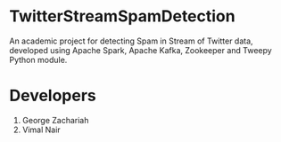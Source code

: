 # TwitterStreamSpamDetection

An academic project for detecting Spam in Stream of Twitter data, developed using Apache Spark, Apache Kafka, Zookeeper and Tweepy Python module.

# Developers

1. George Zachariah
2. Vimal Nair
